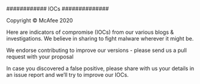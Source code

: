 ############ IOCs ##############

Copyright © McAfee 2020

Here are indicators of compromise (IOCs) from our various blogs & investigations. We believe in sharing to fight malware wherever it might be.

We endorse contributing to improve our versions - please send us a pull request with your proposal

In case you discovered a false positive, please share with us your details in an issue report and we’ll try to improve our IOCs.


